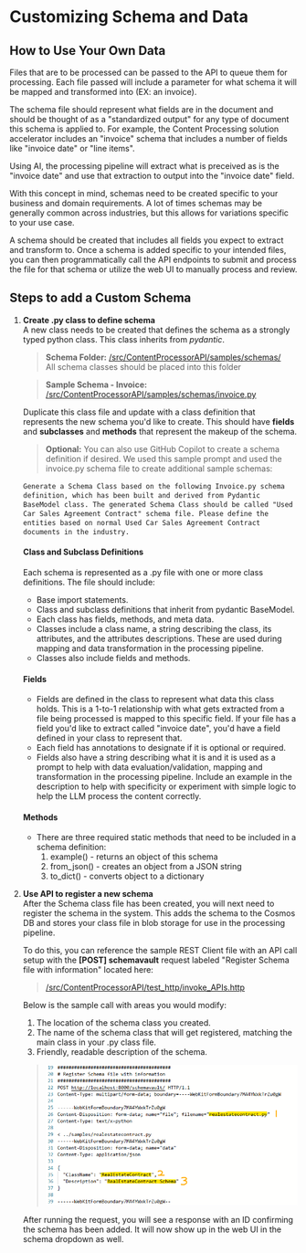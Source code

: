 # Customizing Schema and Data

## How to Use Your Own Data
Files that are to be processed can be passed to the API to queue them for processing. Each file passed will include a parameter for what schema it will be mapped and transformed into (EX: an invoice). 

The schema file should represent what fields are in the document and should be thought of as a "standardized output" for any type of document this schema is applied to. For example, the Content Processing solution accelerator includes an "invoice" schema that includes a number of fields like "invoice date" or "line items". 

Using AI, the processing pipeline will extract what is preceived as is the "invoice date" and use that extraction to output into the "invoice date" field.

With this concept in mind, schemas need to be created specific to your business and domain requirements. A lot of times schemas may be generally common across industries, but this allows for variations specific to your use case.

A schema should be created that includes all fields you expect to extract and transform to. Once a schema is added specific to your intended files, you can then programmatically call the API endpoints to submit and process the file for that schema or utilize the web UI to manually process and review.

## Steps to add a Custom Schema
1. **Create .py class to define schema**<br/>
    A new class needs to be created that defines the schema as a strongly typed python class. This class inherits from _pydantic_.
    
    > **Schema Folder:** [/src/ContentProcessorAPI/samples/schemas/](/src/ContentProcessorAPI/samples/schemas/)<br/> All schema classes should be placed into this folder

    
    > **Sample Schema - Invoice:** [/src/ContentProcessorAPI/samples/schemas/invoice.py](/src/ContentProcessorAPI/samples/schemas/invoice.py)
    

    Duplicate this class file and update with a class definition that represents the new schema you'd like to create. This should have **fields** and **subclasses** and **methods** that represent the makeup of the schema. 
    
    > **Optional:** You can also use GitHub Copilot to create a schema definition if desired. We used this sample prompt and used the invoice.py schema file to create additional sample schemas:

       Generate a Schema Class based on the following Invoice.py schema definition, which has been built and derived from Pydantic BaseModel class. The generated Schema Class should be called "Used Car Sales Agreement Contract" schema file. Please define the entities based on normal Used Car Sales Agreement Contract documents in the industry.
     

    #### Class and Subclass Definitions
    Each schema is represented as a .py file with one or more class definitions. The file should include:
    - Base import statements.
    - Class and subclass definitions that inherit from pydantic BaseModel.
    - Each class has fields, methods, and meta data.
    - Classes include a class name, a string describing the class, its attributes, and the attributes descriptions. These are used during mapping and data transformation in the processing pipeline.
    - Classes also include fields and methods.


    #### Fields

    - Fields are defined in the class to represent what data this class holds. This is a 1-to-1 relationship with what gets extracted from a file being processed is mapped to this specific field. If your file has a field you'd like to extract called "invoice date", you'd have a field defined in your class to represent that.
    - Each field has annotations to designate if it is optional or required.
    - Fields also have a string describing what it is and it is used as a prompt to help with data evaluation/validation, mapping and transformation in the processing pipeline. Include an example in the description to help with specificity or experiment with simple logic to help the LLM process the content correctly.


    #### Methods
    - There are three required static methods that need to be included in a schema definition:
        1. example() - returns an object of this schema
        2. from_json() - creates an object from a JSON string
        3. to_dict() - converts object to a dictionary

2. **Use API to register a new schema**<br/>
    After the Schema class file has been created, you will next need to register the schema in the system. This adds the schema to the Cosmos DB and stores your class file in blob storage for use in the processing pipeline. 
    
    To do this, you can reference the sample REST Client file with an API call setup with the **[POST] schemavault** request labeled "Register Schema file with information" located here:
    > [/src/ContentProcessorAPI/test_http/invoke_APIs.http](/src/ContentProcessorAPI/samples/test_http/invoke_APIs.http)

    Below is the sample call with areas you would modify:

    1. The location of the schema class you created.
    2. The name of the schema class that will get registered, matching the main class in your .py class file.
    3. Friendly, readable description of the schema.

    > ![Schema Registartion REST API call with payload](./images/schema-register-api.png)

    After running the request, you will see a response with an ID confirming the schema has been added. It will now show up in the web UI in the schema dropdown as well.

